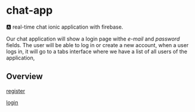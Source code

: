 # chat-app 

:a: real-time chat ionic application with firebase.

Our chat application will show a login page withe _e-mail_ and _password_ fields. The user will be able to log in or create a new account, when a user logs in, it will go to a tabs interface where we have a list of all users of the application, 

## Overview 

[register](/img/register.png)

[login](/img/login.png)